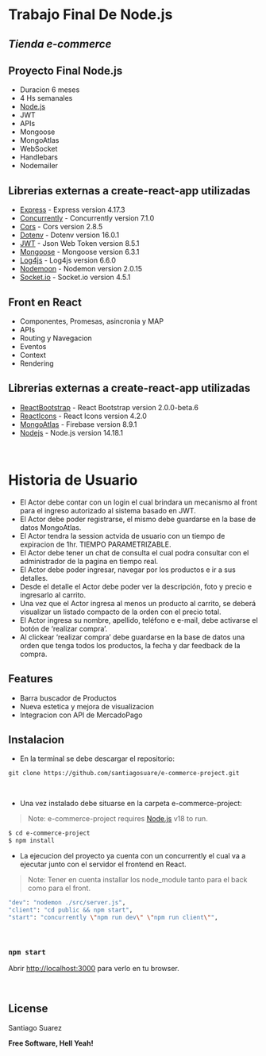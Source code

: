 # Trabajo Final De Node.js

## _Tienda e-commerce_


## Proyecto Final Node.js

- Duracion 6 meses
- 4 Hs semanales
- <a href="https://nodejs.org/es/"> Node.js </a>
- JWT
- APIs
- Mongoose
- MongoAtlas
- WebSocket
- Handlebars
- Nodemailer

## Librerias externas a create-react-app utilizadas

- [Express] - Express version 4.17.3
- [Concurrently] - Concurrently version 7.1.0
- [Cors] - Cors version 2.8.5
- [Dotenv] - Dotenv version 16.0.1
- [JWT] - Json Web Token version 8.5.1
- [Mongoose] - Mongoose version 6.3.1
- [Log4js] - Log4js version 6.6.0
- [Nodemoon] - Nodemon version 2.0.15
- [Socket.io] - Socket.io version 4.5.1

[Express]: https://www.npmjs.com/package/express
[Concurrently]: https://www.npmjs.com/package/currently
[Cors]: https://www.npmjs.com/package/cors
[Dotenv]: https://www.npmjs.com/package/dotenv
[JWT]: https://www.npmjs.com/package/jsonwebtoken
[Mongoose]: https://www.npmjs.com/package/mongoose
[Log4js]: https://www.npmjs.com/package/log4js
[Nodemoon]: https://www.npmjs.com/package/nodemon
[Socket.io]: https://www.npmjs.com/package/socket.io

## Front en React

- Componentes, Promesas, asincronia y MAP
- APIs
- Routing y Navegacion
- Eventos
- Context
- Rendering

## Librerias externas a create-react-app utilizadas

- [ReactBootstrap] - React Bootstrap version 2.0.0-beta.6
- [ReactIcons] - React Icons version 4.2.0
- [MongoAtlas] - Firebase version 8.9.1
- [Nodejs] - Node.js version 14.18.1

[reacticons]: https://react-icons.github.io/react-icons/icons?name=ai
[reactbootstrap]: https://react-bootstrap.github.io/
[MongoAtlas]: https://www.mongodb.com/es/atlas/database
[nodejs]: https://nodejs.org/es/

<br>

# Historia de Usuario

- El Actor debe contar con un login el cual brindara un mecanismo al front para el ingreso autorizado al sistema basado en JWT.
- El Actor debe poder registrarse, el mismo debe guardarse en la base de datos MongoAtlas.
- El Actor tendra la session actvida de usuario con un tiempo de expiracion de 1hr. TIEMPO PARAMETRIZABLE.
- El Actor debe tener un chat de consulta el cual podra consultar con el administrador de la pagina en tiempo real.
- El Actor debe poder ingresar, navegar por los productos e ir a sus detalles.
- Desde el detalle el Actor debe poder ver la descripción, foto y precio e ingresarlo al carrito.
- Una vez que el Actor ingresa al menos un producto al carrito, se deberá visualizar un listado compacto de la orden con el precio total.
- El Actor ingresa su nombre, apellido, teléfono e e-mail, debe activarse el botón de ‘realizar compra’.
- Al clickear ‘realizar compra’ debe guardarse en la base de datos una orden que tenga todos los productos, la fecha y dar feedback de la compra.

## Features

- Barra buscador de Productos
- Nueva estetica y mejora de visualizacion
- Integracion con API de MercadoPago


## Instalacion

- En la terminal se debe descargar el repositorio:
```
git clone https://github.com/santiagosuare/e-commerce-project.git
```
<br>

- Una vez instalado debe situarse en la carpeta e-commerce-project:
> Note: e-commerce-project requires [Node.js](https://nodejs.org/) v18 to run.

```sh
$ cd e-commerce-project
$ npm install
```


- La ejecucion del proyecto ya cuenta con un concurrently el cual va a ejecutar junto con el servidor el frontend en React.
> Note: Tener en cuenta installar los node_module tanto para el back como para el front.
```sh
"dev": "nodemon ./src/server.js",
"client": "cd public && npm start",
"start": "concurrently \"npm run dev\" \"npm run client\"",
```

<br>

### `npm start`

Abrir [http://localhost:3000](http://localhost:3000) para verlo en tu browser.

<br>

## License

Santiago Suarez

**Free Software, Hell Yeah!**